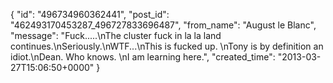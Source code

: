 {
   "id": "496734960362441",
   "post_id": "462493170453287_496727833696487",
   "from_name": "August le Blanc",
   "message": "Fuck.....\nThe cluster fuck in la la land continues.\nSeriously.\nWTF...\nThis is fucked up. \nTony is by definition an idiot.\nDean. Who knows. \nI am learning here.",
   "created_time": "2013-03-27T15:06:50+0000"
 }
